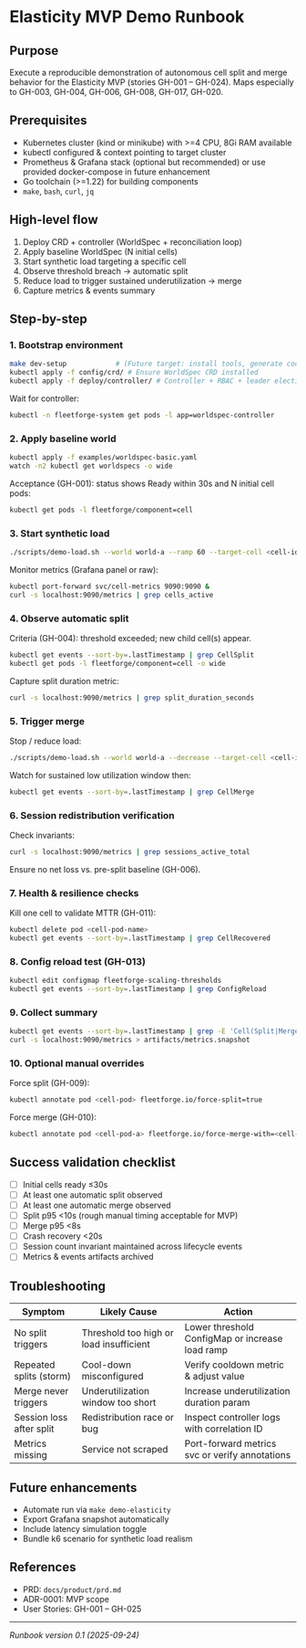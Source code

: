# Elasticity MVP Demo Runbook

## Purpose
Execute a reproducible demonstration of autonomous cell split and merge behavior for the Elasticity MVP (stories GH-001 – GH-024). Maps especially to GH-003, GH-004, GH-006, GH-008, GH-017, GH-020.

## Prerequisites
- Kubernetes cluster (kind or minikube) with >=4 CPU, 8Gi RAM available
- kubectl configured & context pointing to target cluster
- Prometheus & Grafana stack (optional but recommended) or use provided docker-compose in future enhancement
- Go toolchain (>=1.22) for building components
- `make`, `bash`, `curl`, `jq`

## High-level flow
1. Deploy CRD + controller (WorldSpec + reconciliation loop)
2. Apply baseline WorldSpec (N initial cells)
3. Start synthetic load targeting a specific cell
4. Observe threshold breach → automatic split
5. Reduce load to trigger sustained underutilization → merge
6. Capture metrics & events summary

## Step-by-step

### 1. Bootstrap environment
```bash
make dev-setup            # (Future target: install tools, generate code)
kubectl apply -f config/crd/ # Ensure WorldSpec CRD installed
kubectl apply -f deploy/controller/ # Controller + RBAC + leader election
```

Wait for controller:
```bash
kubectl -n fleetforge-system get pods -l app=worldspec-controller
```

### 2. Apply baseline world
```bash
kubectl apply -f examples/worldspec-basic.yaml
watch -n2 kubectl get worldspecs -o wide
```
Acceptance (GH-001): status shows Ready within 30s and N initial cell pods:
```bash
kubectl get pods -l fleetforge/component=cell
```

### 3. Start synthetic load
```bash
./scripts/demo-load.sh --world world-a --ramp 60 --target-cell <cell-id>
```
Monitor metrics (Grafana panel or raw):
```bash
kubectl port-forward svc/cell-metrics 9090:9090 &
curl -s localhost:9090/metrics | grep cells_active
```

### 4. Observe automatic split
Criteria (GH-004): threshold exceeded; new child cell(s) appear.
```bash
kubectl get events --sort-by=.lastTimestamp | grep CellSplit
kubectl get pods -l fleetforge/component=cell -o wide
```
Capture split duration metric:
```bash
curl -s localhost:9090/metrics | grep split_duration_seconds
```

### 5. Trigger merge
Stop / reduce load:
```bash
./scripts/demo-load.sh --world world-a --decrease --target-cell <cell-id> --ramp 45
```
Watch for sustained low utilization window then:
```bash
kubectl get events --sort-by=.lastTimestamp | grep CellMerge
```

### 6. Session redistribution verification
Check invariants:
```bash
curl -s localhost:9090/metrics | grep sessions_active_total
```
Ensure no net loss vs. pre-split baseline (GH-006).

### 7. Health & resilience checks
Kill one cell to validate MTTR (GH-011):
```bash
kubectl delete pod <cell-pod-name>
kubectl get events --sort-by=.lastTimestamp | grep CellRecovered
```

### 8. Config reload test (GH-013)
```bash
kubectl edit configmap fleetforge-scaling-thresholds
kubectl get events --sort-by=.lastTimestamp | grep ConfigReload
```

### 9. Collect summary
```bash
kubectl get events --sort-by=.lastTimestamp | grep -E 'Cell(Split|Merge|Recovered)' > artifacts/lifecycle-events.log
curl -s localhost:9090/metrics > artifacts/metrics.snapshot
```

### 10. Optional manual overrides
Force split (GH-009):
```bash
kubectl annotate pod <cell-pod> fleetforge.io/force-split=true
```
Force merge (GH-010):
```bash
kubectl annotate pod <cell-pod-a> fleetforge.io/force-merge-with=<cell-pod-b>
```

## Success validation checklist
- [ ] Initial cells ready ≤30s
- [ ] At least one automatic split observed
- [ ] At least one automatic merge observed
- [ ] Split p95 <10s (rough manual timing acceptable for MVP)
- [ ] Merge p95 <8s
- [ ] Crash recovery <20s
- [ ] Session count invariant maintained across lifecycle events
- [ ] Metrics & events artifacts archived

## Troubleshooting
| Symptom | Likely Cause | Action |
|---------|--------------|--------|
| No split triggers | Threshold too high or load insufficient | Lower threshold ConfigMap or increase load ramp |
| Repeated splits (storm) | Cool-down misconfigured | Verify cooldown metric & adjust value |
| Merge never triggers | Underutilization window too short | Increase underutilization duration param |
| Session loss after split | Redistribution race or bug | Inspect controller logs with correlation ID |
| Metrics missing | Service not scraped | Port-forward metrics svc or verify annotations |

## Future enhancements
- Automate run via `make demo-elasticity`
- Export Grafana snapshot automatically
- Include latency simulation toggle
- Bundle k6 scenario for synthetic load realism

## References
- PRD: `docs/product/prd.md`
- ADR-0001: MVP scope
- User Stories: GH-001 – GH-025

---
*Runbook version 0.1 (2025-09-24)*